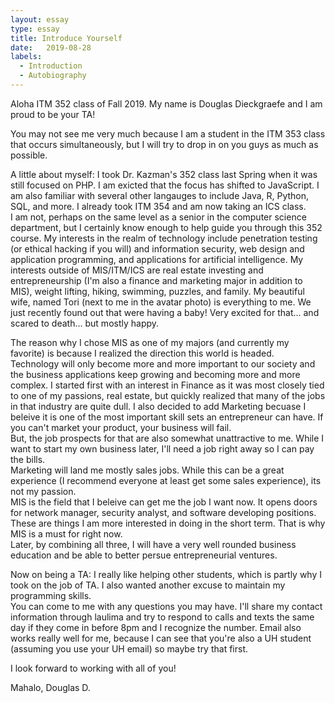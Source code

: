 ```yaml
---
layout: essay
type: essay
title: Introduce Yourself
date:	2019-08-28
labels: 
  - Introduction
  - Autobiography
---  
```


Aloha ITM 352 class of Fall 2019.  My name is Douglas Dieckgraefe and I am proud to be your TA!

You may not see me very much because I am a student in the ITM 353 class that occurs simultaneously, but I will try to drop in on you guys as much as possible.

A little about myself:  I took Dr. Kazman's 352 class last Spring when it was still focused on PHP.  I am exicted that the focus has shifted to JavaScript.
I am also familiar with several other langauges to include Java, R, Python, SQL, and more.  I already took ITM 354 and am now taking an ICS class.  
I am not, perhaps on the same level as a senior in the computer science department, but I certainly know enough to help guide you through this 352 course.
My interests in the realm of technology include penetration testing (or ethical hacking if you will) and information security, web design and application programming, and applications for artificial intelligence.
My interests outside of MIS/ITM/ICS are real estate investing and entrepreneurship (I'm also a finance and marketing major in addition to MIS), weight lifting, hiking, swimming, puzzles, and family.
My beautiful wife, named Tori (next to me in the avatar photo) is everything to me.  We just recently found out that were having a baby!  Very excited for that... and scared to death... but mostly happy.

The reason why I chose MIS as one of my majors (and currently my favorite) is because I realized the direction this world is headed.  
Technology will only become more and more important to our society and the business applications keep growing and becoming more and more complex.
I started first with an interest in Finance as it was most closely tied to one of my passions, real estate, but quickly realized that many of the jobs in that industry are quite dull.
I also decided to add Marketing becuase I beleive it is one of the most important skill sets an entrepreneur can have.  If you can't market your product, your business will fail.  
But, the job prospects for that are also somewhat unattractive to me.  While I want to start my own business later, I'll need a job right away so I can pay the bills.  
Marketing will land me mostly sales jobs.  While this can be a great experience (I recommend everyone at least get some sales experience), its not my passion.  
MIS is the field that I beleive can get me the job I want now.  It opens doors for network manager, security analyst, and software developing positions.  
These are things I am more interested in doing in the short term.  That is why MIS is a must for right now.  
Later, by combining all three, I will have a very well rounded business education and be able to better persue entrepreneurial ventures.  

Now on being a TA: I really like helping other students, which is partly why I took on the job of TA.  I also wanted another excuse to maintain my programming skills.  
You can come to me with any questions you may have.  I'll share my contact information through laulima and try to respond to calls and texts the same day if they come in before 8pm and I recognize the number.
Email also works really well for me, because I can see that you're also a UH student (assuming you use your UH email) so maybe try that first.

I look forward to working with all of you!

Mahalo,
Douglas D.
